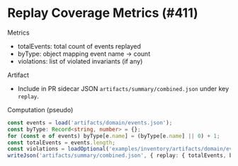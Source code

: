 # Replay Coverage Metrics (#411)

Metrics
- totalEvents: total count of events replayed
- byType: object mapping event name → count
- violations: list of violated invariants (if any)

Artifact
- Include in PR sidecar JSON `artifacts/summary/combined.json` under key `replay`.

Computation (pseudo)
```ts
const events = load('artifacts/domain/events.json');
const byType: Record<string, number> = {};
for (const e of events) byType[e.name] = (byType[e.name] || 0) + 1;
const totalEvents = events.length;
const violations = loadOptional('examples/inventory/artifacts/domain/events.replay-failure.sample.json')?.violatedInvariants ?? [];
writeJson('artifacts/summary/combined.json', { replay: { totalEvents, byType, violations } }, { merge: true });
```
